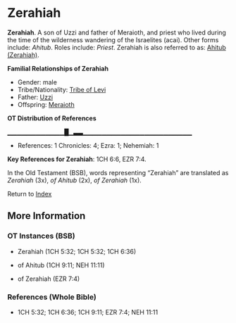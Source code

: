 # Zerahiah
**Zerahiah**. 
A son of Uzzi and father of Meraioth, and priest who lived during the time of the wilderness wandering of the Israelites (acai). 
Other forms include: 
*Ahitub*. 
Roles include: 
_Priest_. 
Zerahiah is also referred to as: 
[Ahitub (Zerahiah)](Ahitub.4.md). 




**Familial Relationships of Zerahiah**


* Gender: male
* Tribe/Nationality: [Tribe of Levi](../../../groups/md/acai/Levi.md)
* Father: [Uzzi](Uzzi.md)
* Offspring: [Meraioth](Meraioth.md)


**OT Distribution of References**

▁▁▁▁▁▁▁▁▁▁▁▁█▁▃▃▁▁▁▁▁▁▁▁▁▁▁▁▁▁▁▁▁▁▁▁▁▁▁
* References: 1 Chronicles: 4; Ezra: 1; Nehemiah: 1



**Key References for Zerahiah**: 
1CH 6:6, EZR 7:4. 


In the Old Testament (BSB), words representing “Zerahiah” are translated as 
*Zerahiah* (3x), *of Ahitub* (2x), *of Zerahiah* (1x). 




Return to [Index](00-Index.md)

## More Information

### OT Instances (BSB)

* Zerahiah (1CH 5:32; 1CH 5:32; 1CH 6:36)

* of Ahitub (1CH 9:11; NEH 11:11)

* of Zerahiah (EZR 7:4)



### References (Whole Bible)

* 1CH 5:32; 1CH 6:36; 1CH 9:11; EZR 7:4; NEH 11:11



